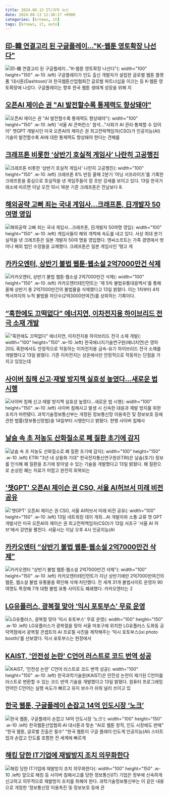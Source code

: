```yaml
---
title: 2024.08.13 IT/과학 뉴스
date: 2024-08-13 12:30:17 +0900
categories: [krnews, it]
tags: [krnews, it, auto]
---
```

## [印-韓 연결고리 된 구글플레이…"K-웹툰 영토확장 나선다"](https://n.news.naver.com/mnews/article/011/0004379545)

![印-韓 연결고리 된 구글플레이…"K-웹툰 영토확장 나선다"](https://mimgnews.pstatic.net/image/origin/011/2024/08/13/4379545.jpg?type=nf220_150){: width="100" height="150" .w-10 .left}
구글플레이가 인도 출신 개발자가 설립한 글로벌 웹툰 플랫폼 ‘대시툰(Dashtoon)’과 한국웹툰산업협회간 글로벌 파트너십을 이끄는 등 K-웹툰 영토확장에 나섰다. 구글플레이는 향후 한국 웹툰 생태계 성장을 위해 지

## [오픈AI 제이슨 권 "AI 발전할수록 통제력도 향상돼야"](https://n.news.naver.com/mnews/article/001/0014870342)

![오픈AI 제이슨 권 "AI 발전할수록 통제력도 향상돼야"](https://mimgnews.pstatic.net/image/origin/001/2024/08/12/14870342.jpg?type=nf220_150){: width="100" height="150" .w-10 .left}
'서울 AI 콘퍼런스' 참석…"사회가 AI 관리·통제할 수 있어야" 챗GPT 개발사인 미국 오픈AI의 제이슨 권 최고전략책임자(CSO)가 인공지능(AI) 기술이 발전할수록 AI에 대한 통제력도 향상돼야 한다는 견해를

## [크래프톤 비롯한 ‘상반기 호실적 게임사’ 나란히 고공행진](https://n.news.naver.com/mnews/article/009/0005349491)

![크래프톤 비롯한 ‘상반기 호실적 게임사’ 나란히 고공행진](https://mimgnews.pstatic.net/image/origin/009/2024/08/13/5349491.jpg?type=nf220_150){: width="100" height="150" .w-10 .left}
크래프톤 8% 반등 올해 2분기 ‘어닝 서프라이즈’를 기록한 크래프톤을 중심으로 호실적을 낸 게임주들이 장 초반 강세를 보이고 있다. 13일 한국거래소에 따르면 이날 오전 10시 16분 기준 크래프톤은 전날보다 8.

## [해외공략 고삐 죄는 국내 게임사…크래프톤, 日개발자 50여명 영입](https://n.news.naver.com/mnews/article/015/0005020775)

![해외공략 고삐 죄는 국내 게임사…크래프톤, 日개발자 50여명 영입](https://mimgnews.pstatic.net/image/origin/015/2024/08/12/5020775.jpg?type=nf220_150){: width="100" height="150" .w-10 .left}
게임사들이 해외 개척에 속도를 내고 있다. 사상 최대 분기 실적을 낸 크래프톤은 일본 개발자 50여 명을 영입했다. 엔씨소프트는 가족 경영에서 벗어나 해외 법인 수장들을 교체했다. 크래프톤은 일본 게임사인 ‘탱고 게

## [카카오엔터, 상반기 불법 웹툰·웹소설 2억7000만건 삭제](https://n.news.naver.com/mnews/article/277/0005458434)

![카카오엔터, 상반기 불법 웹툰·웹소설 2억7000만건 삭제](https://mimgnews.pstatic.net/image/origin/277/2024/08/13/5458434.jpg?type=nf220_150){: width="100" height="150" .w-10 .left}
카카오엔터테인먼트는 '제 5차 불법유통대응백서'를 통해 올해 상반기 총 2억7000만건의 불법물을 삭제했다고 13일 밝혔다. 이는 1차부터 4차 백서까지의 누적 불법물 차단수(2억3000만여건)를 상회하는 기록이다.

## [“혹한에도 끄떡없다” 에너지연, 이차전지용 하이브리드 전극 소재 개발](https://n.news.naver.com/mnews/article/016/0002349042)

![“혹한에도 끄떡없다” 에너지연, 이차전지용 하이브리드 전극 소재 개발](https://mimgnews.pstatic.net/image/origin/016/2024/08/13/2349042.jpg?type=nf220_150){: width="100" height="150" .w-10 .left}
한국에너지기술연구원(에너지연)은 영하 20도 혹한에서도 안정적으로 작동하는 이차전지용 금속-유기 하이브리드 전극 소재를 개발했다고 13일 밝혔다. 기존 이차전지는 상온에서만 안정적으로 작동하는 단점을 가지고 있었는데

## [사이버 침해 신고·재발 방지책 실효성 높였다…새로운 법 시행](https://n.news.naver.com/mnews/article/277/0005458554)

![사이버 침해 신고·재발 방지책 실효성 높였다…새로운 법 시행](https://mimgnews.pstatic.net/image/origin/277/2024/08/13/5458554.jpg?type=nf220_150){: width="100" height="150" .w-10 .left}
사이버 침해사고 발생 시 신속한 대응과 재발 방지를 위한 조치가 마련됐다. 과학기술정보통신부는 개정된 정보통신망 이용촉진 및 정보보호 등에 관한 법률(정보통신망법)을 14일부터 시행한다고 밝혔다. 현행 사이버 침해사

## [날숨 속 초 저농도 산화질소로 폐 질환 초기에 감지](https://n.news.naver.com/mnews/article/001/0014871939)

![날숨 속 초 저농도 산화질소로 폐 질환 초기에 감지](https://mimgnews.pstatic.net/image/origin/001/2024/08/13/14871939.jpg?type=nf220_150){: width="100" height="150" .w-10 .left}
ETRI "3년 내 상용화 기대" 한국전자통신연구원(ETRI)은 날숨(호기) 정보를 인식해 폐 질환을 초기에 찾아낼 수 있는 기술을 개발했다고 13일 밝혔다. 폐 질환으로 손상된 폐는 치료가 어렵고 완전히 회복되는

## ['챗GPT' 오픈AI 제이슨 권 CSO, 서울 AI허브서 미래 비전 공유](https://n.news.naver.com/mnews/article/001/0014871763)

!['챗GPT' 오픈AI 제이슨 권 CSO, 서울 AI허브서 미래 비전 공유](https://mimgnews.pstatic.net/image/origin/001/2024/08/13/14871763.jpg?type=nf220_150){: width="100" height="150" .w-10 .left}
13일 네트워킹 데이 개최…AI 개발자와 소통·교류 챗 GPT 개발사인 미국 오픈AI의 제이슨 권 최고전략책임자(CSO)가 13일 서초구 '서울 AI 허브'에서 강연을 펼친다. 서울시는 이날 오후 4시 인공지능(AI

## [카카오엔터 “상반기 불법 웹툰·웹소설 2억7000만건 삭제”](https://n.news.naver.com/mnews/article/366/0001011502)

![카카오엔터 “상반기 불법 웹툰·웹소설 2억7000만건 삭제”](https://mimgnews.pstatic.net/image/origin/366/2024/08/13/1011502.jpg?type=nf220_150){: width="100" height="150" .w-10 .left}
카카오엔터테인먼트가 지난 상반기에만 2억7000만여건의 웹툰, 웹소설 불법 유통물을 확인해 삭제·차단했다. 전 세계 31개 불법사이트 운영자 90여명도 특정해 7개 대형 불법 유통 사이트도 폐쇄했다. 카카오엔터는 2

## [LG유플러스, 광복절 맞아 ‘익시 포토부스’ 무료 운영](https://n.news.naver.com/mnews/article/243/0000063209)

![LG유플러스, 광복절 맞아 ‘익시 포토부스’ 무료 운영](https://mimgnews.pstatic.net/image/origin/243/2024/08/13/63209.jpg?type=nf220_150){: width="100" height="150" .w-10 .left}
LG유플러스가 광복절을 맞아 서울 마포구에 위치한 LG유플러스 도화동 공덕역점에서 광복절 콘셉트의 AI 프로필 사진을 제작해주는 ‘익시 포토부스(ixi photo booth)’를 선보였다. 익시 포토부스는 현장에서

## [KAIST, '안전성 논란' C언어 러스트로 코드 번역 성공](https://n.news.naver.com/mnews/article/001/0014872054)

![KAIST, '안전성 논란' C언어 러스트로 코드 번역 성공](https://mimgnews.pstatic.net/image/origin/001/2024/08/13/14872054.jpg?type=nf220_150){: width="100" height="150" .w-10 .left}
한국과학기술원(KAIST)은 안전성 논란이 제기된 C언어를 러스트로 변환할 수 있는 코드 번역 기술을 개발했다고 13일 밝혔다. 컴퓨터 프로그래밍 언어인 C언어는 실행 속도가 빠르고 유지 보수가 쉬워 널리 쓰이고 있

## [한국 웹툰, 구글플레이 손잡고 14억 인도시장 ‘노크’](https://n.news.naver.com/mnews/article/009/0005349405)

![한국 웹툰, 구글플레이 손잡고 14억 인도시장 ‘노크’](https://mimgnews.pstatic.net/image/origin/009/2024/08/13/5349405.jpg?type=nf220_150){: width="100" height="150" .w-10 .left}
한국웹툰산업협회·AI 대시툰과 맞손 “AI로 웹툰 창작, 인도 시장에도 판매” “한국 웹툰, 글로벌 진출은 필수” “한국 웹툰이 구글 플레이·인도계 인공지능(AI) 스타트업과 손잡고 인도를 포함한 전 세계에 빠르게

## [해킹 당한 IT기업에 재발방지 조치 의무화한다](https://n.news.naver.com/mnews/article/011/0004379659)

![해킹 당한 IT기업에 재발방지 조치 의무화한다](https://mimgnews.pstatic.net/image/origin/011/2024/08/13/4379659.jpg?type=nf220_150){: width="100" height="150" .w-10 .left}
앞으로 해킹 등 사이버 침해사고를 당한 정보통신(IT) 기업은 정부에 신속하게 신고하고 의무적으로 재발방지 조치를 취해야 한다. 과학기술정보통신부는 이 같은 내용으로 개정한 ‘정보통신망 이용촉진 및 정보보호 등에 관

